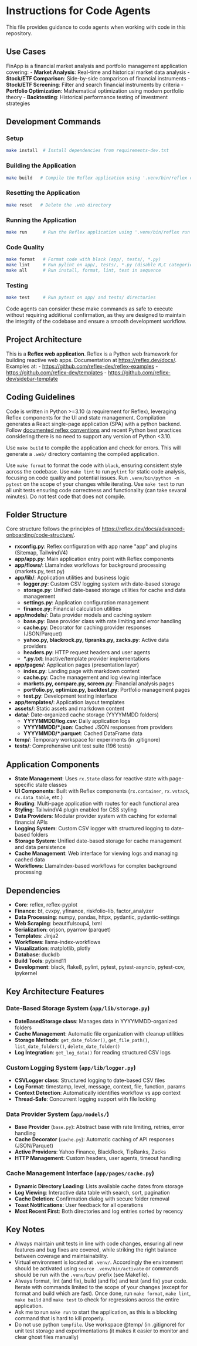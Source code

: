 # Instructions for Code Agents

This file provides guidance to code agents when working with code in this repository.

## Use Cases

FinApp is a financial market analysis and portfolio management application covering:
    - **Market Analysis**: Real-time and historical market data analysis
    - **Stock/ETF Comparison**: Side-by-side comparison of financial instruments
    - **Stock/ETF Screening**: Filter and search financial instruments by criteria
    - **Portfolio Optimization**: Mathematical optimization using modern portfolio theory
    - **Backtesting**: Historical performance testing of investment strategies

## Development Commands

### Setup
```bash
make install  # Install dependencies from requirements-dev.txt
```
 
 ### Building the Application
 ```bash
 make build   # Compile the Reflex application using '.venv/bin/reflex compile'
 ```

### Resetting the Application
 ```bash
 make reset   # Delete the .web directory
 ```

### Running the Application
```bash
make run      # Run the Reflex application using '.venv/bin/reflex run'
```

### Code Quality
```bash
make format   # Format code with black (app/, tests/, *.py)
make lint     # Run pylint on app/, tests/, *.py (disable R,C categories)
make all      # Run install, format, lint, test in sequence
```

### Testing
```bash
make test     # Run pytest on app/ and tests/ directories
```

Code agents can consider these make commands as safe to execute without requiring additional confirmation, as they are designed to maintain the integrity of the codebase and ensure a smooth development workflow.

## Project Architecture

This is a **Reflex web application**. Reflex is a Python web framework for building reactive web apps.
Documentation at https://reflex.dev/docs/.
Examples at:
    - https://github.com/reflex-dev/reflex-examples
    - https://github.com/reflex-dev/templates
    - https://github.com/reflex-dev/sidebar-template

## Coding Guidelines

Code is written in Python >=3.10 (a requirement for Reflex), leveraging Reflex components for the UI and state management. Compilation generates a React single-page application (SPA) with a python backend. Follow [documented reflex conventions](https://reflex.dev/docs) and recent Python best practices considering there is no need to support any version of Python <3.10.

Use `make build` to compile the application and check for errors. This will generate a `.web/` directory containing the compiled application.

Use `make format` to format the code with `black`, ensuring consistent style across the codebase. Use `make lint` to run `pylint` for static code analysis, focusing on code quality and potential issues. Run `.venv/bin/python -m pytest` on the scope of your changes while iterating. Use `make test` to run all unit tests ensuring code correctness and functionality (can take sevaral minutes). Do not test code that does not compile.

## Folder Structure

Core structure follows the principles of https://reflex.dev/docs/advanced-onboarding/code-structure/.
- **rxconfig.py**: Reflex configuration with app name "app" and plugins (Sitemap, TailwindV4)
- **app/app.py**: Main application entry point with Reflex components
- **app/flows/**: LlamaIndex workflows for background processing (markets.py, test.py)
- **app/lib/**: Application utilities and business logic
  - **logger.py**: Custom CSV logging system with date-based storage
  - **storage.py**: Unified date-based storage utilities for cache and data management
  - **settings.py**: Application configuration management
  - **finance.py**: Financial calculation utilities
- **app/models/**: Data provider models and caching system
  - **base.py**: Base provider class with rate limiting and error handling
  - **cache.py**: Decorator for caching provider responses (JSON/Parquet)
  - **yahoo.py, blackrock.py, tipranks.py, zacks.py**: Active data providers
  - **headers.py**: HTTP request headers and user agents
  - **\*.py.txt**: Inactive/template provider implementations
- **app/pages/**: Application pages (presentation layer)
  - **index.py**: Landing page with markdown content
  - **cache.py**: Cache management and log viewing interface
  - **markets.py, compare.py, screen.py**: Financial analysis pages
  - **portfolio.py, optimize.py, backtest.py**: Portfolio management pages
  - **test.py**: Development testing interface
- **app/templates/**: Application layout templates
- **assets/**: Static assets and markdown content
- **data/**: Date-organized cache storage (YYYYMMDD folders)
  - **YYYYMMDD/log.csv**: Daily application logs
  - **YYYYMMDD/\*.json**: Cached JSON responses from providers
  - **YYYYMMDD/\*.parquet**: Cached DataFrame data
- **temp/**: Temporary workspace for experiments (in .gitignore)
- **tests/**: Comprehensive unit test suite (196 tests)

## Application Components
- **State Management**: Uses `rx.State` class for reactive state with page-specific state classes
- **UI Components**: Built with Reflex components (`rx.container`, `rx.vstack`, `rx.data_table`, etc.)
- **Routing**: Multi-page application with routes for each functional area
- **Styling**: TailwindV4 plugin enabled for CSS styling
- **Data Providers**: Modular provider system with caching for external financial APIs
- **Logging System**: Custom CSV logger with structured logging to date-based folders
- **Storage System**: Unified date-based storage for cache management and data persistence
- **Cache Management**: Web interface for viewing logs and managing cached data
- **Workflows**: LlamaIndex-based workflows for complex background processing

## Dependencies
- **Core**: reflex, reflex-pyplot
- **Finance**: bt, cvxpy, yfinance, riskfolio-lib, factor_analyzer
- **Data Processing**: numpy, pandas, httpx, pydantic, pydantic-settings
- **Web Scraping**: beautifulsoup4, lxml
- **Serialization**: orjson, pyarrow (parquet)
- **Templates**: Jinja2
- **Workflows**: llama-index-workflows
- **Visualization**: matplotlib, plotly
- **Database**: duckdb
- **Build Tools**: pybind11
- **Development**: black, flake8, pylint, pytest, pytest-asyncio, pytest-cov, ipykernel

## Key Architecture Features

### Date-Based Storage System (`app/lib/storage.py`)
- **DateBasedStorage class**: Manages data in YYYYMMDD-organized folders
- **Cache Management**: Automatic file organization with cleanup utilities
- **Storage Methods**: `get_date_folder()`, `get_file_path()`, `list_date_folders()`, `delete_date_folder()`
- **Log Integration**: `get_log_data()` for reading structured CSV logs

### Custom Logging System (`app/lib/logger.py`)
- **CSVLogger class**: Structured logging to date-based CSV files
- **Log Format**: timestamp, level, message, context, file, function, params
- **Context Detection**: Automatically identifies workflow vs app context
- **Thread-Safe**: Concurrent logging support with file locking

### Data Provider System (`app/models/`)
- **Base Provider** (`base.py`): Abstract base with rate limiting, retries, error handling
- **Cache Decorator** (`cache.py`): Automatic caching of API responses (JSON/Parquet)
- **Active Providers**: Yahoo Finance, BlackRock, TipRanks, Zacks
- **HTTP Management**: Custom headers, user agents, timeout handling

### Cache Management Interface (`app/pages/cache.py`)
- **Dynamic Directory Loading**: Lists available cache dates from storage
- **Log Viewing**: Interactive data table with search, sort, pagination
- **Cache Deletion**: Confirmation dialog with secure folder removal
- **Toast Notifications**: User feedback for all operations
- **Most Recent First**: Both directories and log entries sorted by recency

## Key Notes
- Always maintain unit tests in line with code changes, ensuring all new features and bug fixes are covered, while striking the right balance between coverage and maintainability.
- Virtual environment is located at `.venv/`. Accordingly the environment should be activated using `source .venv/bin/activate` or commands should be run with the `.venv/bin/` prefix (see Makefile).
- Always format, lint (and fix), build (and fix) and test (and fix) your code. Iterate with commands limited to the scope of your changes (except for format and build which are fast). Once done, run `make format`, `make lint`, `make build` and `make test` to check for regressions across the entire application.
- Ask me to run `make run` to start the application, as this is a blocking command that is hard to kill properly.
- Do not use python `tempfile`. Use workspace @temp/ (in .gitignore) for unit test storage and experimentations (it makes it easier to monitor and clear ghost files manually)